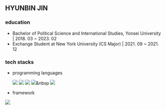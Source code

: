 <h2>HYUNBIN JIN</h2>

<h3>education</h3>

- Bachelor of Political Science and International Studies, Yonsei University | 2018. 03 ~ 2023. 02
- Exchange Student at New York University (CS Major) | 2021. 09 ~ 2021. 12 
 
 
<h3>tech stacks</h3>


- programming languages
<t><p>
  <img src="https://img.shields.io/badge/Python-3766AB?style=flat-square&logo=Python&logoColor=white"/></a>
  <img src="https://img.shields.io/badge/R-276DC3?style=flat-square&logo=R&logoColor=white"/></a>
  <img src="https://img.shields.io/badge/-HTML5-%23E44D27?style=flat-square&logo=html5&logoColor=white"/></a>
  <img src="https://img.shields.io/badge/CSS-1572B6?style=flat-square&logo=css3&logoColor=white"/></a>&nbsp 
  <img src="https://img.shields.io/badge/Javascript-F7DF1E?style=flat-square&logo=javascript&logoColor=white"/></a>
</p></t>


- framework
<p>
  <img src="https://img.shields.io/badge/PyTorch-EE4C2C?style=flat-square&logo=pytorch&logoColor=white"/></a>&nbsp 
</p>


